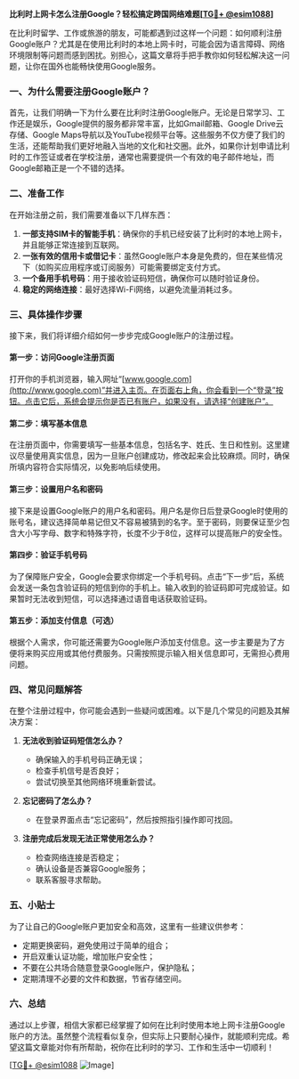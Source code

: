 **比利时上网卡怎么注册Google？轻松搞定跨国网络难题[[TG💪+ @esim1088](https://t.me/s/esim1088)]**

在比利时留学、工作或旅游的朋友，可能都遇到过这样一个问题：如何顺利注册Google账户？尤其是在使用比利时的本地上网卡时，可能会因为语言障碍、网络环境限制等问题而感到困扰。别担心，这篇文章将手把手教你如何轻松解决这一问题，让你在国外也能畅快使用Google服务。

### 一、为什么需要注册Google账户？

首先，让我们明确一下为什么要在比利时注册Google账户。无论是日常学习、工作还是娱乐，Google提供的服务都非常丰富，比如Gmail邮箱、Google Drive云存储、Google Maps导航以及YouTube视频平台等。这些服务不仅方便了我们的生活，还能帮助我们更好地融入当地的文化和社交圈。此外，如果你计划申请比利时的工作签证或者在学校注册，通常也需要提供一个有效的电子邮件地址，而Google邮箱正是一个不错的选择。

### 二、准备工作

在开始注册之前，我们需要准备以下几样东西：

1. **一部支持SIM卡的智能手机**：确保你的手机已经安装了比利时的本地上网卡，并且能够正常连接到互联网。
2. **一张有效的信用卡或借记卡**：虽然Google账户本身是免费的，但在某些情况下（如购买应用程序或订阅服务）可能需要绑定支付方式。
3. **一个备用手机号码**：用于接收验证码短信，确保你可以随时验证身份。
4. **稳定的网络连接**：最好选择Wi-Fi网络，以避免流量消耗过多。

### 三、具体操作步骤

接下来，我们将详细介绍如何一步步完成Google账户的注册过程。

#### 第一步：访问Google注册页面

打开你的手机浏览器，输入网址“[www.google.com](http://www.google.com)”并进入主页。在页面右上角，你会看到一个“登录”按钮。点击它后，系统会提示你是否已有账户，如果没有，请选择“创建账户”。

#### 第二步：填写基本信息

在注册页面中，你需要填写一些基本信息，包括名字、姓氏、生日和性别。这里建议尽量使用真实信息，因为一旦账户创建成功，修改起来会比较麻烦。同时，确保所填内容符合实际情况，以免影响后续使用。

#### 第三步：设置用户名和密码

接下来是设置Google账户的用户名和密码。用户名是你日后登录Google时使用的账号名，建议选择简单易记但又不容易被猜到的名字。至于密码，则要保证至少包含大小写字母、数字和特殊字符，长度不少于8位，这样可以提高账户的安全性。

#### 第四步：验证手机号码

为了保障账户安全，Google会要求你绑定一个手机号码。点击“下一步”后，系统会发送一条包含验证码的短信到你的手机上。输入收到的验证码即可完成验证。如果暂时无法收到短信，可以选择通过语音电话获取验证码。

#### 第五步：添加支付信息（可选）

根据个人需求，你可能还需要为Google账户添加支付信息。这一步主要是为了方便将来购买应用或其他付费服务。只需按照提示输入相关信息即可，无需担心费用问题。

### 四、常见问题解答

在整个注册过程中，你可能会遇到一些疑问或困难。以下是几个常见的问题及其解决方案：

1. **无法收到验证码短信怎么办？**
   - 确保输入的手机号码正确无误；
   - 检查手机信号是否良好；
   - 尝试切换至其他网络环境重新尝试。

2. **忘记密码了怎么办？**
   - 在登录界面点击“忘记密码”，然后按照指引操作即可找回。

3. **注册完成后发现无法正常使用怎么办？**
   - 检查网络连接是否稳定；
   - 确认设备是否兼容Google服务；
   - 联系客服寻求帮助。

### 五、小贴士

为了让自己的Google账户更加安全和高效，这里有一些建议供参考：

- 定期更换密码，避免使用过于简单的组合；
- 开启双重认证功能，增加账户安全性；
- 不要在公共场合随意登录Google账户，保护隐私；
- 定期清理不必要的文件和数据，节省存储空间。

### 六、总结

通过以上步骤，相信大家都已经掌握了如何在比利时使用本地上网卡注册Google账户的方法。虽然整个流程看似复杂，但实际上只要耐心操作，就能顺利完成。希望这篇文章能对你有所帮助，祝你在比利时的学习、工作和生活中一切顺利！

[[TG💪+ @esim1088](https://t.me/s/esim1088) ![Image](https://i.postimg.cc/4NQfJmqS/Snipaste-2025-05-13-00-14-12.png)]